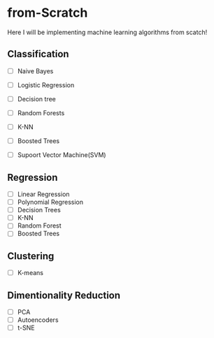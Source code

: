 # from-Scratch
Here I will be implementing machine learning algorithms from scatch!
## Classification
- [ ] Naive Bayes
- [ ] Logistic Regression
- [ ] Decision tree
- [ ] Random Forests
- [ ] K-NN
- [ ] Boosted Trees
- [ ] Supoort Vector Machine(SVM)


## Regression
- [ ] Linear Regression
- [ ] Polynomial Regression
- [ ] Decision Trees
- [ ] K-NN
- [ ] Random Forest
- [ ] Boosted Trees

## Clustering
- [ ] K-means

## Dimentionality Reduction
- [ ] PCA
- [ ] Autoencoders
- [ ] t-SNE

